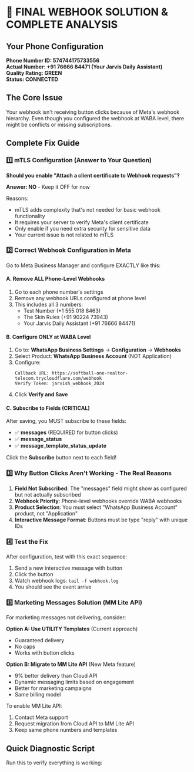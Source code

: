# 🎯 FINAL WEBHOOK SOLUTION & COMPLETE ANALYSIS

## Your Phone Configuration

**Phone Number ID: 574744175733556**  
**Actual Number: +91 76666 84471 (Your Jarvis Daily Assistant)**  
**Quality Rating: GREEN**  
**Status: CONNECTED**

## The Core Issue

Your webhook isn't receiving button clicks because of Meta's webhook hierarchy. Even though you configured the webhook at WABA level, there might be conflicts or missing subscriptions.

## Complete Fix Guide

### 1️⃣ mTLS Configuration (Answer to Your Question)

**Should you enable "Attach a client certificate to Webhook requests"?**

**Answer: NO** - Keep it OFF for now

Reasons:
- mTLS adds complexity that's not needed for basic webhook functionality
- It requires your server to verify Meta's client certificate
- Only enable if you need extra security for sensitive data
- Your current issue is not related to mTLS

### 2️⃣ Correct Webhook Configuration in Meta

Go to Meta Business Manager and configure EXACTLY like this:

#### A. Remove ALL Phone-Level Webhooks
1. Go to each phone number's settings
2. Remove any webhook URLs configured at phone level
3. This includes all 3 numbers:
   - Test Number (+1 555 018 8463)
   - The Skin Rules (+91 90224 73943)
   - Your Jarvis Daily Assistant (+91 76666 84471)

#### B. Configure ONLY at WABA Level
1. Go to: **WhatsApp Business Settings** → **Configuration** → **Webhooks**
2. Select Product: **WhatsApp Business Account** (NOT Application)
3. Configure:
   ```
   Callback URL: https://softball-one-realtor-telecom.trycloudflare.com/webhook
   Verify Token: jarvish_webhook_2024
   ```
4. Click **Verify and Save**

#### C. Subscribe to Fields (CRITICAL)
After saving, you MUST subscribe to these fields:
- ✅ **messages** (REQUIRED for button clicks)
- ✅ **message_status**
- ✅ **message_template_status_update**

Click the **Subscribe** button next to each field!

### 3️⃣ Why Button Clicks Aren't Working - The Real Reasons

1. **Field Not Subscribed**: The "messages" field might show as configured but not actually subscribed
2. **Webhook Priority**: Phone-level webhooks override WABA webhooks
3. **Product Selection**: You must select "WhatsApp Business Account" product, not "Application"
4. **Interactive Message Format**: Buttons must be type "reply" with unique IDs

### 4️⃣ Test the Fix

After configuration, test with this exact sequence:

1. Send a new interactive message with button
2. Click the button
3. Watch webhook logs: `tail -f webhook.log`
4. You should see the event arrive

### 5️⃣ Marketing Messages Solution (MM Lite API)

For marketing messages not delivering, consider:

**Option A: Use UTILITY Templates** (Current approach)
- Guaranteed delivery
- No caps
- Works with button clicks

**Option B: Migrate to MM Lite API** (New Meta feature)
- 9% better delivery than Cloud API
- Dynamic messaging limits based on engagement
- Better for marketing campaigns
- Same billing model

To enable MM Lite API:
1. Contact Meta support
2. Request migration from Cloud API to MM Lite API
3. Keep same phone numbers and templates

## Quick Diagnostic Script

Run this to verify everything is working: